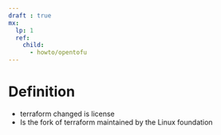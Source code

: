 ```yaml
---
draft : true
mx:  
  lp: 1
  ref:
    child:
      - howto/opentofu
---
```


# Definition
- terraform changed is license
- Is the fork of terraform maintained by the Linux foundation